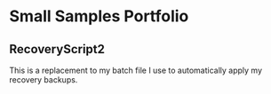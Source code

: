 # Small Samples Portfolio
## RecoveryScript2
This is a replacement to my batch file I use to automatically apply my recovery backups.
